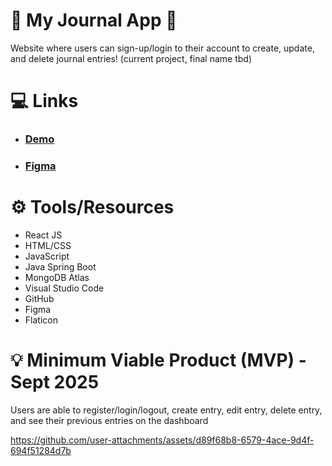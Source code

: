 # :notebook: My Journal App :notebook:
Website where users can sign-up/login to their account to create, update, and delete journal entries! (current project, final name tbd)

# :computer: Links
- ### [Demo](https://youtu.be/_57uyplUtDc)
- ### [Figma](https://www.figma.com/design/8QWv33FFl4FM6KgtPWDH9l/Journal-Proj?node-id=0-1&t=n4FXqSd2guCzB5D1-1)

# :gear: Tools/Resources
- React JS
- HTML/CSS
- JavaScript
- Java Spring Boot
- MongoDB Atlas
- Visual Studio Code
- GitHub
- Figma
- Flaticon

# :bulb: Minimum Viable Product (MVP) - Sept 2025
Users are able to register/login/logout, create entry, edit entry, delete entry, and see their previous entries on the dashboard

https://github.com/user-attachments/assets/d89f68b8-6579-4ace-9d4f-694f51284d7b

